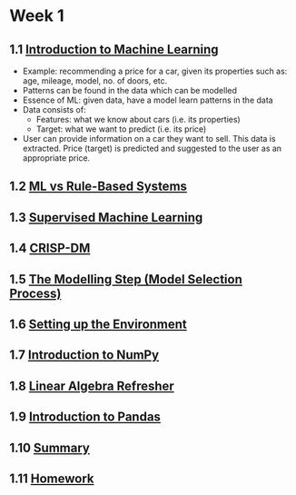 # Week 1

## 1.1 [Introduction to Machine Learning](https://github.com/DataTalksClub/machine-learning-zoomcamp/blob/master/01-intro/01-what-is-ml.md)

- Example: recommending a price for a car, given its properties such as: age, mileage, model, no. of doors, etc.
- Patterns can be found in the data which can be modelled
- Essence of ML: given data, have a model learn patterns in the data
- Data consists of:
    - Features: what we know about cars (i.e. its properties)
    - Target: what we want to predict (i.e. its price)
- User can provide information on a car they want to sell. This data is extracted. Price (target) is predicted and suggested to the user as an appropriate price.

## 1.2 [ML vs Rule-Based Systems](https://github.com/DataTalksClub/machine-learning-zoomcamp/blob/master/01-intro/02-ml-vs-rules.md)



## 1.3 [Supervised Machine Learning](https://github.com/DataTalksClub/machine-learning-zoomcamp/blob/master/01-intro/03-supervised-ml.md)



## 1.4 [CRISP-DM](https://github.com/DataTalksClub/machine-learning-zoomcamp/blob/master/01-intro/04-crisp-dm.md)



## 1.5 [The Modelling Step (Model Selection Process)](https://github.com/DataTalksClub/machine-learning-zoomcamp/blob/master/01-intro/05-model-selection.md)



## 1.6 [Setting up the Environment](https://github.com/DataTalksClub/machine-learning-zoomcamp/blob/master/01-intro/06-environment.md)



## 1.7 [Introduction to NumPy](https://github.com/DataTalksClub/machine-learning-zoomcamp/blob/master/01-intro/07-numpy.md)



## 1.8 [Linear Algebra Refresher](https://github.com/DataTalksClub/machine-learning-zoomcamp/blob/master/01-intro/08-linear-algebra.md)



## 1.9 [Introduction to Pandas](https://github.com/DataTalksClub/machine-learning-zoomcamp/blob/master/01-intro/09-pandas.md)



## 1.10 [Summary](https://github.com/DataTalksClub/machine-learning-zoomcamp/blob/master/01-intro/10-summary.md)



## 1.11 [Homework](https://github.com/DataTalksClub/machine-learning-zoomcamp/blob/master/01-intro/homework.md)


